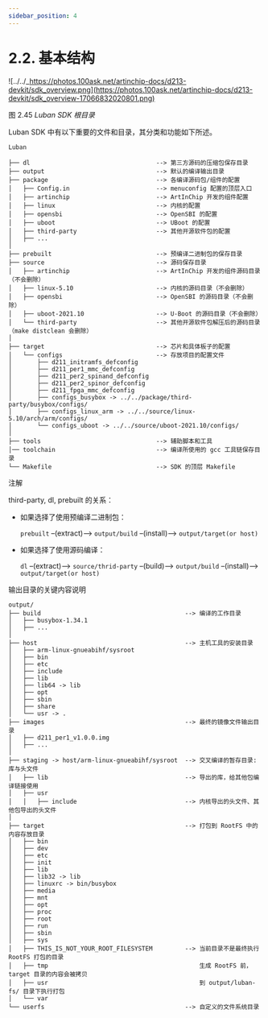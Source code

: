 ```yaml
---
sidebar_position: 4
---
```

# 2.2. 基本结构

![../../_https://photos.100ask.net/artinchip-docs/d213-devkit/sdk_overview.png](https://photos.100ask.net/artinchip-docs/d213-devkit/sdk_overview-17066832020801.png)

图 2.45 *Luban SDK 根目录*

Luban SDK 中有以下重要的文件和目录，其分类和功能如下所述。

```
Luban

├── dl                                   --> 第三方源码的压缩包保存目录
├── output                               --> 默认的编译输出目录
├── package                              --> 各编译源码包/组件的配置
│   ├── Config.in                        --> menuconfig 配置的顶层入口
│   ├── artinchip                        --> ArtInChip 开发的组件配置
│   ├── linux                            --> 内核的配置
│   ├── opensbi                          --> OpenSBI 的配置
│   ├── uboot                            --> UBoot 的配置
│   ├── third-party                      --> 其他开源软件包的配置
│   ├── ...
│
├── prebuilt                             --> 预编译二进制包的保存目录
├── source                               --> 源码保存目录
│   ├── artinchip                        --> ArtInChip 开发的组件源码目录（不会删除）
│   ├── linux-5.10                       --> 内核的源码目录（不会删除）
│   ├── opensbi                          --> OpenSBI 的源码目录（不会删除）
│   ├── uboot-2021.10                    --> U-Boot 的源码目录（不会删除）
│   └── third-party                      --> 其他开源软件包解压后的源码目录（make distclean 会删除）
│
├── target                               --> 芯片和具体板子的配置
│   └── configs                          --> 存放项目的配置文件
│       ├── d211_initramfs_defconfig
│       ├── d211_per1_mmc_defconfig
│       ├── d211_per2_spinand_defconfig
│       ├── d211_per2_spinor_defconfig
│       ├── d211_fpga_mmc_defconfig
│       ├── configs_busybox -> ../../package/third-party/busybox/configs/
│       ├── configs_linux_arm -> ../../source/linux-5.10/arch/arm/configs/
│       └── configs_uboot -> ../../source/uboot-2021.10/configs/
│
├── tools                                --> 辅助脚本和工具
│── toolchain                            --> 编译所使用的 gcc 工具链保存目录
└── Makefile                             --> SDK 的顶层 Makefile
```

注解

third-party, dl, prebuilt 的关系：

- 如果选择了使用预编译二进制包：

  `prebuilt` –(extract)–> `output/build` –(install)–> `output/target(or host)`

- 如果选择了使用源码编译：

  `dl` –(extract)–> `source/thrid-party` –(build)–> `output/build` –(install)–> `output/target(or host)`

输出目录的关键内容说明

```
output/
├── build                                        --> 编译的工作目录
│   ├── busybox-1.34.1
│   ├── ...
│
├── host                                         --> 主机工具的安装目录
│   ├── arm-linux-gnueabihf/sysroot
│   ├── bin
│   ├── etc
│   ├── include
│   ├── lib
│   ├── lib64 -> lib
│   ├── opt
│   ├── sbin
│   ├── share
│   └── usr -> .
├── images                                       --> 最终的镜像文件输出目录
│   ├── d211_per1_v1.0.0.img
│   ├── ...
│
├── staging -> host/arm-linux-gnueabihf/sysroot  --> 交叉编译的暂存目录:库与头文件
│   ├── lib                                      --> 导出的库，给其他包编译链接使用
│   ├── usr
│   │   ├── include                              --> 内核导出的头文件、其他包导出的头文件
│
├── target                                       --> 打包到 RootFS 中的内容存放目录
│   ├── bin
│   ├── dev
│   ├── etc
│   ├── init
│   ├── lib
│   ├── lib32 -> lib
│   ├── linuxrc -> bin/busybox
│   ├── media
│   ├── mnt
│   ├── opt
│   ├── proc
│   ├── root
│   ├── run
│   ├── sbin
│   ├── sys
│   ├── THIS_IS_NOT_YOUR_ROOT_FILESYSTEM         --> 当前目录不是最终执行 RootFS 打包的目录
│   ├── tmp                                          生成 RootFS 前，target 目录的内容会被拷贝
│   ├── usr                                          到 output/luban-fs/ 目录下执行打包
│   └── var
└── userfs                                       --> 自定义的文件系统目录
```

